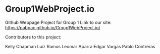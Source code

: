 # Group1WebProject.io
Github Webpage Project for Group 1
Link to our site: https://paboac.github.io/Group1WebProject.io/

Contributors to this project:

Kelly Chapman
Luiz Ramos
Leomar Aparra
Edgar Vargas
Pablo Contreras 
